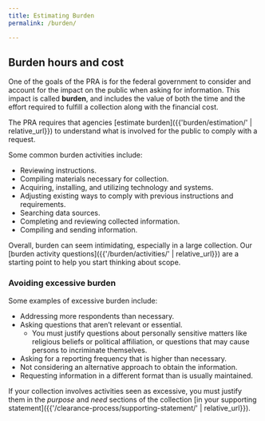 ```yaml
---
title: Estimating Burden
permalink: /burden/

---
```


## Burden hours and cost

One of the goals of the PRA is for the federal government to consider and account for the impact on the public when asking for information. This impact is called **burden**, and includes the value of both the time and the effort required to fulfill a collection along with the financial cost.

The PRA requires that agencies [estimate burden]({{'burden/estimation/' | relative_url}}) to understand what is involved for the public to comply with a request.

Some common burden activities include:  

-	Reviewing instructions.
-	Compiling materials necessary for collection.
-	Acquiring, installing, and utilizing technology and systems.
-	Adjusting existing ways to comply with previous instructions and requirements.
-	Searching data sources.
-	Completing and reviewing collected information.
-	Compiling and sending information.

Overall, burden can seem intimidating, especially in a large collection. Our [burden activity questions]({{'/burden/activities/' | relative_url}}) are a starting point to help you start thinking about scope.

### Avoiding excessive burden

Some examples of excessive burden include:

-	Addressing more respondents than necessary.
-	Asking questions that aren’t relevant or essential.
    -	You must justify questions about personally sensitive matters like religious beliefs or political affiliation, or questions that may cause persons to incriminate themselves.
-	Asking for a reporting frequency that is higher than necessary.
-	Not considering an alternative approach to obtain the information.
-	Requesting information in a different format than is usually maintained.

If your collection involves activities seen as excessive, you must justify them in the _purpose_ and _need_ sections of the collection [in your supporting statement]({{'/clearance-process/supporting-statement/' | relative_url}}).
